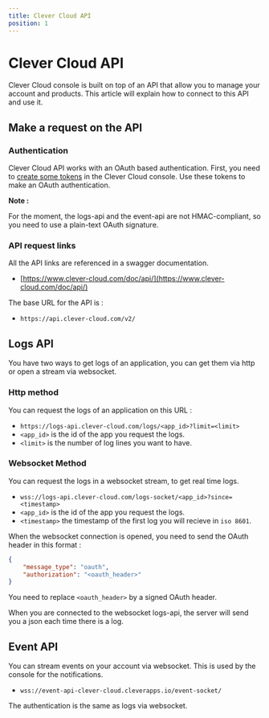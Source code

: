 ```yaml
---
title: Clever Cloud API
position: 1
---
```

# Clever Cloud API

Clever Cloud console is built on top of an API that allow you to manage your
account and products. This article will explain how to connect to this API and
use it.

## Make a request on the API

### Authentication

Clever Cloud API works with an OAuth based authentication. First, you need to
[create some tokens](https://console.clever-cloud.com/users/me/tokens) in
the Clever Cloud console. Use these tokens to make an OAuth authentication.

**Note :**

For the moment, the logs-api and the event-api are not HMAC-compliant, so you
need to use a plain-text OAuth signature.

### API request links

All the API links are referenced in a swagger documentation.

 * [https://www.clever-cloud.com/doc/api/](https://www.clever-cloud.com/doc/api/)

The base URL for the API is :

 * `https://api.clever-cloud.com/v2/`

## Logs API

You have two ways to get logs of an application, you can get them via http or
open a stream via websocket.

### Http method

You can request the logs of an application on this URL :

 * `https://logs-api.clever-cloud.com/logs/<app_id>?limit=<limit>`
 * `<app_id>` is the id of the app you request the logs.
 * `<limit>` is the number of log lines you want to have.

### Websocket Method

You can request the logs in a websocket stream, to get real time logs.

 * `wss://logs-api.clever-cloud.com/logs-socket/<app_id>?since=<timestamp>`
 * `<app_id>` is the id of the app you request the logs.
 * `<timestamp>` the timestamp of the first log you will recieve in `iso 8601`.

When the websocket connection is opened, you need to send the OAuth header in
this format :
```json
{
	"message_type": "oauth",
	"authorization": "<oauth_header>"
}
```
You need to replace `<oauth_header>` by a signed OAuth header.

When you are connected to the websocket logs-api, the server will send you a
json each time there is a log.

## Event API

You can stream events on your account via websocket. This is used by the console
for the notifications.

 * `wss://event-api-clever-cloud.cleverapps.io/event-socket/`

The authentication is the same as logs via websocket.